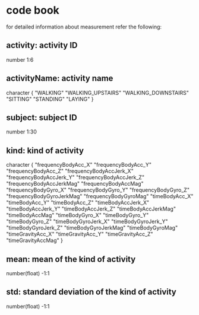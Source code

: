 # code book

for detailed information about measurement refer the following:



## activity: activity ID
number
1:6

## activityName: activity name
character
{
"WALKING"
"WALKING_UPSTAIRS"
"WALKING_DOWNSTAIRS"
"SITTING"
"STANDING"
"LAYING"
}

## subject: subject ID
number
1:30

## kind: kind of activity
character
{
"frequencyBodyAcc_X"
"frequencyBodyAcc_Y"
"frequencyBodyAcc_Z"
"frequencyBodyAccJerk_X"
"frequencyBodyAccJerk_Y"
"frequencyBodyAccJerk_Z"
"frequencyBodyAccJerkMag"
"frequencyBodyAccMag"
"frequencyBodyGyro_X"
"frequencyBodyGyro_Y"
"frequencyBodyGyro_Z"
"frequencyBodyGyroJerkMag"
"frequencyBodyGyroMag"
"timeBodyAcc_X"
"timeBodyAcc_Y"
"timeBodyAcc_Z"
"timeBodyAccJerk_X"
"timeBodyAccJerk_Y"
"timeBodyAccJerk_Z"
"timeBodyAccJerkMag"
"timeBodyAccMag"
"timeBodyGyro_X"
"timeBodyGyro_Y"
"timeBodyGyro_Z"
"timeBodyGyroJerk_X"
"timeBodyGyroJerk_Y"
"timeBodyGyroJerk_Z"
"timeBodyGyroJerkMag"
"timeBodyGyroMag"
"timeGravityAcc_X"
"timeGravityAcc_Y"
"timeGravityAcc_Z"
"timeGravityAccMag"
}

## mean: mean of the kind of activity
number(float)
-1:1

## std: standard deviation of the kind of activity
number(float)
-1:1
